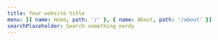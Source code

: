 ```yaml
---
title: Your website title
menu: [{ name: Home, path: '/' }, { name: About, path: '/about' }]
searchPlaceholder: Search something nerdy
---
```

